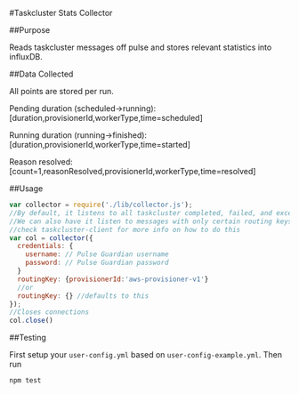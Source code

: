 #Taskcluster Stats Collector

##Purpose

Reads taskcluster messages off pulse and stores relevant statistics into influxDB.


##Data Collected

All points are stored per run. 

Pending duration (scheduled->running): [duration,provisionerId,workerType,time=scheduled]

Running duration (running->finished): [duration,provisionerId,workerType,time=started]

Reason resolved: [count=1,reasonResolved,provisionerId,workerType,time=resolved]


##Usage
```js
var collector = require('./lib/collector.js');
//By default, it listens to all taskcluster completed, failed, and exception messages
//We can also have it listen to messages with only certain routing keys
//check taskcluster-client for more info on how to do this
var col = collector({
  credentials: {
    username: // Pulse Guardian username
    password: // Pulse Guardian password
  }
  routingKey: {provisionerId:'aws-provisioner-v1'}
  //or
  routingKey: {} //defaults to this
});
//Closes connections
col.close()
```

##Testing

First setup your `user-config.yml` based on `user-config-example.yml`. Then run

```
npm test
```

